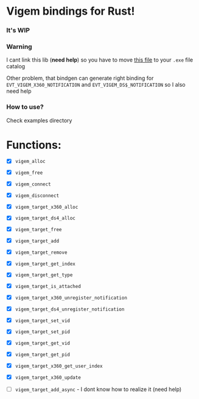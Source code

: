 # Vigem bindings for Rust!

### It's WIP

### Warning
I cant link this lib (**need help**) so you have to move [this file]("https://github.com/DuckerMan/vigem/blob/master/dlls/ViGEmClient_x64.dll") to your `.exe` file catalog

Other problem, that bindgen can generate right binding for `EVT_VIGEM_X360_NOTIFICATION` and `EVT_VIGEM_DS$_NOTIFICATION` so I also need help

### How to use?
Check examples directory

# Functions:

- [x] `vigem_alloc`
- [x] `vigem_free`
- [x] `vigem_connect`
- [x] `vigem_disconnect`
- [x] `vigem_target_x360_alloc`
- [x] `vigem_target_ds4_alloc`
- [x] `vigem_target_free`
- [x] `vigem_target_add`
- [x] `vigem_target_remove`
- [x] `vigem_target_get_index`
- [x] `vigem_target_get_type`
- [x] `vigem_target_is_attached`
- [x] `vigem_target_x360_unregister_notification`
- [x] `vigem_target_ds4_unregister_notification`
- [x] `vigem_target_set_vid`
- [x] `vigem_target_set_pid`
- [x] `vigem_target_get_vid`
- [x] `vigem_target_get_pid`
- [x] `vigem_target_x360_get_user_index`
- [x] `vigem_target_x360_update`


- [ ] `vigem_target_add_async` - I dont know how to realize it (need help)